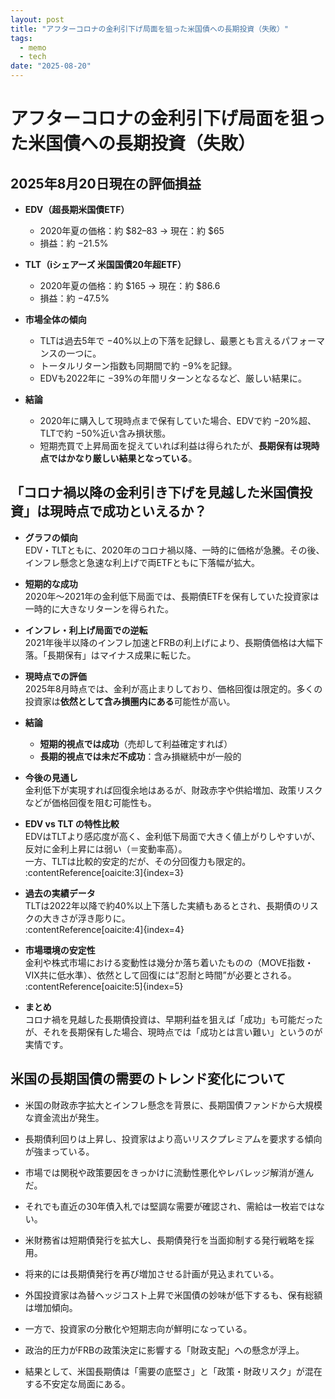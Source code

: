 ```yaml
---
layout: post
title: "アフターコロナの金利引下げ局面を狙った米国債への長期投資（失敗）"
tags:
  - memo
  - tech
date: "2025-08-20"
---
```



# アフターコロナの金利引下げ局面を狙った米国債への長期投資（失敗）


## 2025年8月20日現在の評価損益

- **EDV（超長期米国債ETF）**
  - 2020年夏の価格：約 $82–83 → 現在：約 $65  
  - 損益：約 −21.5%  
- **TLT（iシェアーズ 米国国債20年超ETF）**
  - 2020年夏の価格：約 $165 → 現在：約 $86.6  
  - 損益：約 −47.5%  

- **市場全体の傾向**
  - TLTは過去5年で −40%以上の下落を記録し、最悪とも言えるパフォーマンスの一つに。  
  - トータルリターン指数も同期間で約 −9%を記録。  
  - EDVも2022年に −39%の年間リターンとなるなど、厳しい結果に。

- **結論**
  - 2020年に購入して現時点まで保有していた場合、EDVで約 −20%超、TLTで約 −50%近い含み損状態。
  - 短期売買で上昇局面を捉えていれば利益は得られたが、**長期保有は現時点ではかなり厳しい結果となっている**。


## 「コロナ禍以降の金利引き下げを見越した米国債投資」は現時点で成功といえるか？


- **グラフの傾向**  
   EDV・TLTともに、2020年のコロナ禍以降、一時的に価格が急騰。その後、インフレ懸念と急速な利上げで両ETFともに下落幅が拡大。

- **短期的な成功**  
   2020年〜2021年の金利低下局面では、長期債ETFを保有していた投資家は一時的に大きなリターンを得られた。

- **インフレ・利上げ局面での逆転**  
   2021年後半以降のインフレ加速とFRBの利上げにより、長期債価格は大幅下落。「長期保有」はマイナス成果に転じた。

- **現時点での評価**  
   2025年8月時点では、金利が高止まりしており、価格回復は限定的。多くの投資家は**依然として含み損圏内にある**可能性が高い。

- **結論**  
   - **短期的視点では成功**（売却して利益確定すれば）  
   - **長期的視点では未だ不成功**：含み損継続中が一般的

- **今後の見通し**  
   金利低下が実現すれば回復余地はあるが、財政赤字や供給増加、政策リスクなどが価格回復を阻む可能性も。

- **EDV vs TLT の特性比較**  
   EDVはTLTより感応度が高く、金利低下局面で大きく値上がりしやすいが、反対に金利上昇には弱い（＝変動率高）。  
   一方、TLTは比較的安定的だが、その分回復力も限定的。  
   :contentReference[oaicite:3]{index=3}

- **過去の実績データ**  
   TLTは2022年以降で約40%以上下落した実績もあるとされ、長期債のリスクの大きさが浮き彫りに。  
   :contentReference[oaicite:4]{index=4}

- **市場環境の安定性**  
   金利や株式市場における変動性は幾分か落ち着いたものの（MOVE指数・VIX共に低水準）、依然として回復には“忍耐と時間”が必要とされる。  
   :contentReference[oaicite:5]{index=5}

-  **まとめ**  
   コロナ禍を見越した長期債投資は、早期利益を狙えば「成功」も可能だったが、それを長期保有した場合、現時点では「成功とは言い難い」というのが実情です。

## 米国の長期国債の需要のトレンド変化について
- 米国の財政赤字拡大とインフレ懸念を背景に、長期国債ファンドから大規模な資金流出が発生。  

- 長期債利回りは上昇し、投資家はより高いリスクプレミアムを要求する傾向が強まっている。  
- 市場では関税や政策要因をきっかけに流動性悪化やレバレッジ解消が進んだ。  
- それでも直近の30年債入札では堅調な需要が確認され、需給は一枚岩ではない。  
- 米財務省は短期債発行を拡大し、長期債発行を当面抑制する発行戦略を採用。  
- 将来的には長期債発行を再び増加させる計画が見込まれている。  
- 外国投資家は為替ヘッジコスト上昇で米国債の妙味が低下するも、保有総額は増加傾向。  
- 一方で、投資家の分散化や短期志向が鮮明になっている。  
- 政治的圧力がFRBの政策決定に影響する「財政支配」への懸念が浮上。  
- 結果として、米国長期債は「需要の底堅さ」と「政策・財政リスク」が混在する不安定な局面にある。  
